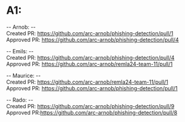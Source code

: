 # A1:
-- Arnob: --<br>
Created PR: https://github.com/arc-arnob/phishing-detection/pull/1<br>Approved PR: https://github.com/arc-arnob/phishing-detection/pull/4

-- Emils: --<br>
Created PR: https://github.com/arc-arnob/phishing-detection/pull/4<br>Approved PR: https://github.com/arc-arnob/remla24-team-11/pull/1

-- Maurice: --<br>
Created PR: https://github.com/arc-arnob/remla24-team-11/pull/1<br>Approved PR: https://github.com/arc-arnob/phishing-detection/pull/1

-- Rado: --<br>
Created PR: https://github.com/arc-arnob/phishing-detection/pull/9 <br>Approved PR:https://github.com/arc-arnob/phishing-detection/pull/8
